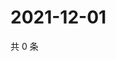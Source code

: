 # 2021-12-01

共 0 条

<!-- BEGIN WEIBO -->
<!-- 最后更新时间 Wed Dec 01 2021 06:14:14 GMT+0800 (China Standard Time) -->

<!-- END WEIBO -->
